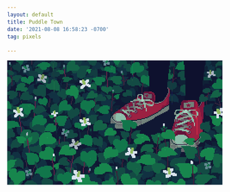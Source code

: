 ```yaml
---
layout: default
title: Puddle Town
date: '2021-08-08 16:58:23 -0700'
tag: pixels

---
```

![red-congers.gif](https://raw.githubusercontent.com/33b5e5/puddletown/main/_images/red-congers.gif)
